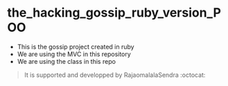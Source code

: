 # the_hacking_gossip_ruby_version_POO
- This is the gossip project created in ruby
- We are using the MVC in this repository
- We are using the class in this repo
> It is supported and developped by RajaomalalaSendra :octocat:
